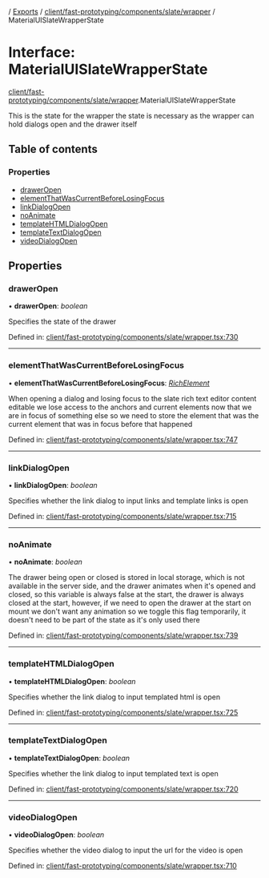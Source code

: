 [](../README.md) / [Exports](../modules.md) / [client/fast-prototyping/components/slate/wrapper](../modules/client_fast_prototyping_components_slate_wrapper.md) / MaterialUISlateWrapperState

# Interface: MaterialUISlateWrapperState

[client/fast-prototyping/components/slate/wrapper](../modules/client_fast_prototyping_components_slate_wrapper.md).MaterialUISlateWrapperState

This is the state for the wrapper
the state is necessary as the wrapper can hold dialogs open
and the drawer itself

## Table of contents

### Properties

- [drawerOpen](client_fast_prototyping_components_slate_wrapper.materialuislatewrapperstate.md#draweropen)
- [elementThatWasCurrentBeforeLosingFocus](client_fast_prototyping_components_slate_wrapper.materialuislatewrapperstate.md#elementthatwascurrentbeforelosingfocus)
- [linkDialogOpen](client_fast_prototyping_components_slate_wrapper.materialuislatewrapperstate.md#linkdialogopen)
- [noAnimate](client_fast_prototyping_components_slate_wrapper.materialuislatewrapperstate.md#noanimate)
- [templateHTMLDialogOpen](client_fast_prototyping_components_slate_wrapper.materialuislatewrapperstate.md#templatehtmldialogopen)
- [templateTextDialogOpen](client_fast_prototyping_components_slate_wrapper.materialuislatewrapperstate.md#templatetextdialogopen)
- [videoDialogOpen](client_fast_prototyping_components_slate_wrapper.materialuislatewrapperstate.md#videodialogopen)

## Properties

### drawerOpen

• **drawerOpen**: *boolean*

Specifies the state of the drawer

Defined in: [client/fast-prototyping/components/slate/wrapper.tsx:730](https://github.com/onzag/itemize/blob/11a98dec/client/fast-prototyping/components/slate/wrapper.tsx#L730)

___

### elementThatWasCurrentBeforeLosingFocus

• **elementThatWasCurrentBeforeLosingFocus**: [*RichElement*](../modules/client_internal_text_serializer.md#richelement)

When opening a dialog and losing focus to the slate rich text editor content editable
we lose access to the anchors and current elements now that we are in focus of something
else so we need to store the element that was the current element that was in focus
before that happened

Defined in: [client/fast-prototyping/components/slate/wrapper.tsx:747](https://github.com/onzag/itemize/blob/11a98dec/client/fast-prototyping/components/slate/wrapper.tsx#L747)

___

### linkDialogOpen

• **linkDialogOpen**: *boolean*

Specifies whether the link dialog to input links and template links is open

Defined in: [client/fast-prototyping/components/slate/wrapper.tsx:715](https://github.com/onzag/itemize/blob/11a98dec/client/fast-prototyping/components/slate/wrapper.tsx#L715)

___

### noAnimate

• **noAnimate**: *boolean*

The drawer being open or closed is stored in local storage, which is not available in the server
side, and the drawer animates when it's opened and closed, so this variable is always false at the
start, the drawer is always closed at the start, however, if we need to open the drawer at the start
on mount we don't want any animation so we toggle this flag temporarily, it doesn't need to be part
of the state as it's only used there

Defined in: [client/fast-prototyping/components/slate/wrapper.tsx:739](https://github.com/onzag/itemize/blob/11a98dec/client/fast-prototyping/components/slate/wrapper.tsx#L739)

___

### templateHTMLDialogOpen

• **templateHTMLDialogOpen**: *boolean*

Specifies whether the link dialog to input templated html is open

Defined in: [client/fast-prototyping/components/slate/wrapper.tsx:725](https://github.com/onzag/itemize/blob/11a98dec/client/fast-prototyping/components/slate/wrapper.tsx#L725)

___

### templateTextDialogOpen

• **templateTextDialogOpen**: *boolean*

Specifies whether the link dialog to input templated text is open

Defined in: [client/fast-prototyping/components/slate/wrapper.tsx:720](https://github.com/onzag/itemize/blob/11a98dec/client/fast-prototyping/components/slate/wrapper.tsx#L720)

___

### videoDialogOpen

• **videoDialogOpen**: *boolean*

Specifies whether the video dialog to input the url for the video is open

Defined in: [client/fast-prototyping/components/slate/wrapper.tsx:710](https://github.com/onzag/itemize/blob/11a98dec/client/fast-prototyping/components/slate/wrapper.tsx#L710)
